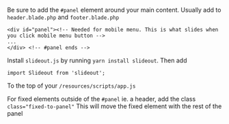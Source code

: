 Be sure to add the `#panel` element around your main content. Usually add to `header.blade.php` and `footer.blade.php`
```
<div id="panel"><!-- Needed for mobile menu. This is what slides when you click mobile menu button -->
...
</div> <!-- #panel ends -->
```

Install `slideout.js` by running `yarn install slideout`. Then add 
```
import Slideout from 'slideout';
```
To the top of your `/resources/scripts/app.js`

For fixed elements outside of the `#panel` ie. a header, add the class `class="fixed-to-panel"` This will move the fixed element with the rest of the panel
